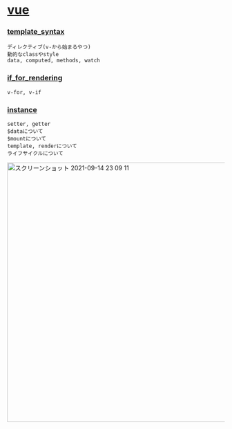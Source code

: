 # [vue](https://jp.vuejs.org/v2/guide/)
### [template_syntax](https://github.com/07130918/vue/tree/main/template_syntax)
    ディレクティブ(v-から始まるやつ)
    動的なclassやstyle
    data, computed, methods, watch

### [if_for_rendering](https://github.com/07130918/vue/tree/main/if_for_rendering)
    v-for, v-if

### [instance](https://jp.vuejs.org/v2/guide/instance.html)
    setter, getter
    $dataについて
    $mountについて
    template, renderについて
    ライフサイクルについて
<img width="600" alt="スクリーンショット 2021-09-14 23 09 11" src="https://user-images.githubusercontent.com/70265286/133273691-07fd5f96-d489-470b-984c-ecaa83631999.png">
